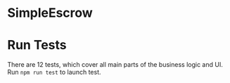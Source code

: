 # SimpleEscrow

# Run Tests

There are 12 tests, which cover all main parts of the business logic and UI.
Run `npm run test` to launch test.
